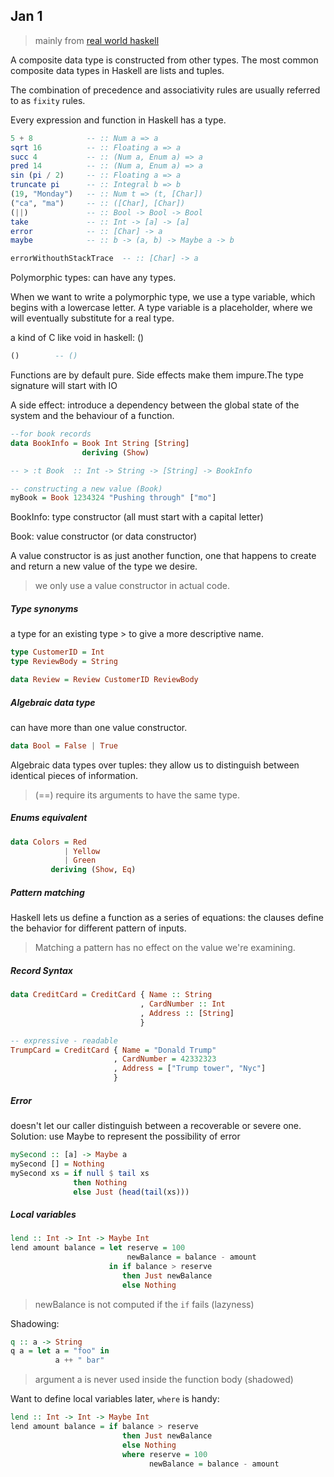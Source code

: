 Jan 1
------

> mainly from [real world haskell](http://book.realworldhaskell.org/)

A composite data type is constructed from other types. The most common composite data types in Haskell are lists and tuples.

The combination of precedence and associativity rules are usually referred to as `fixity` rules.

Every expression and function in Haskell has a type.

```hs
5 + 8            -- :: Num a => a
sqrt 16          -- :: Floating a => a
succ 4           -- :: (Num a, Enum a) => a
pred 14          -- :: (Num a, Enum a) => a
sin (pi / 2)     -- :: Floating a => a
truncate pi      -- :: Integral b => b
(19, "Monday")   -- :: Num t => (t, [Char])
("ca", "ma")     -- :: ([Char], [Char])
(||)             -- :: Bool -> Bool -> Bool
take             -- :: Int -> [a] -> [a]
error            -- :: [Char] -> a
maybe            -- :: b -> (a, b) -> Maybe a -> b

errorWithouthStackTrace  -- :: [Char] -> a
```

Polymorphic types: can have any types.

When we want to write a polymorphic type, we use a type variable, which begins with a lowercase letter. A type variable is a placeholder, where we will eventually substitute for a real type.

a kind of C like void in haskell: ()

```hs
()        -- ()
```

Functions are by default pure. Side effects make them impure.The type signature will start with IO

A side effect: introduce a dependency between the global state of the system and the behaviour of a function.

```hs
--for book records
data BookInfo = Book Int String [String]
                deriving (Show)

-- > :t Book  :: Int -> String -> [String] -> BookInfo

-- constructing a new value (Book)
myBook = Book 1234324 "Pushing through" ["mo"]
```

BookInfo: type constructor (all must start with a capital letter)

Book: value constructor (or data constructor)

A value constructor is as just another function, one that happens to create and return a new value of the type we desire.

> we only use a value constructor in actual code.

##### Type synonyms

a type for an existing type > to give a more descriptive name.

```hs
type CustomerID = Int
type ReviewBody = String

data Review = Review CustomerID ReviewBody
```

##### Algebraic data type

can have more than one value constructor.

```hs
data Bool = False | True
```

Algebraic data types over tuples: they allow us to distinguish between identical pieces of information.

> (==) require its arguments to have the same type.

##### Enums equivalent

```hs
data Colors = Red
            | Yellow
            | Green
         deriving (Show, Eq)
```

##### Pattern matching

Haskell lets us define a function as a series of equations: the clauses define the behavior for different pattern of inputs.

> Matching a pattern has no effect on the value we're examining.

##### Record Syntax

```hs
data CreditCard = CreditCard { Name :: String
                             , CardNumber :: Int
                             , Address :: [String]
                             }

-- expressive - readable
TrumpCard = CreditCard { Name = "Donald Trump"
                       , CardNumber = 42332323
                       , Address = ["Trump tower", "Nyc"]
                       }
```

##### Error

doesn't let our caller distinguish between a recoverable or severe one. Solution: use Maybe to represent the possibility of error

```hs
mySecond :: [a] -> Maybe a
mySecond [] = Nothing
mySecond xs = if null $ tail xs
              then Nothing
              else Just (head(tail(xs)))
```

##### Local variables

```hs
lend :: Int -> Int -> Maybe Int
lend amount balance = let reserve = 100
                          newBalance = balance - amount
                      in if balance > reserve
                         then Just newBalance
                         else Nothing
```

> newBalance is not computed if the `if` fails (lazyness)

Shadowing:

```hs
q :: a -> String
q a = let a = "foo" in
          a ++ " bar"
```

> argument a is never used inside the function body (shadowed)

Want to define local variables later, `where` is handy:

```hs
lend :: Int -> Int -> Maybe Int
lend amount balance = if balance > reserve
                         then Just newBalance
                         else Nothing
                         where reserve = 100
                               newBalance = balance - amount
```
